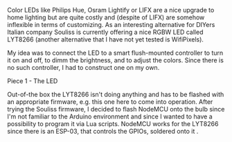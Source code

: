 Color LEDs like Philips Hue, Osram Lightify or LIFX are a nice upgrade to home lighting but are quite costly and (despite of LIFX) are somehow inflexible in terms of customizing. As an interesting alternative for DIYers Italian company Souliss is currently offering a nice RGBW LED called LYT8266 (another alternative that I have not yet tested is WifiPixels).

My idea was to connect the LED to a smart flush-mounted controller to turn it on and off, to dimm the brightness, and to adjust the colors. Since there is no such controller, I had to construct one on my own.
 
Piece 1 - The LED

Out-of-the box the LYT8266 isn't doing anything and has to be flashed with an appropriate firmware, e.g. this one here to come into operation. After trying the Souliss firmware, I decided to flash NodeMCU onto the bulb since I'm not familiar to the Arduino environment and since I wanted to have a possibility to program it via Lua scripts. NodeMCU works for the LYT8266 since there is an ESP-03, that controls the GPIOs, soldered onto it .
